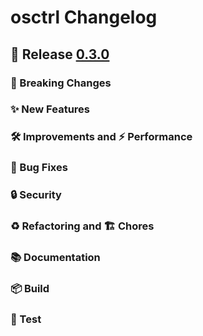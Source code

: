 # osctrl Changelog

## 🔖 Release [0.3.0](https://github.com/jmpsec/osctrl/releases/tag/v0.3.0)

### 🚨 Breaking Changes

### ✨ New Features

### 🛠 Improvements and ⚡️ Performance

### 🐛 Bug Fixes

### 🔒 Security

### ♻️ Refactoring and 🏗 Chores

### 📚 Documentation

### 📦 Build

### 🚦 Test
